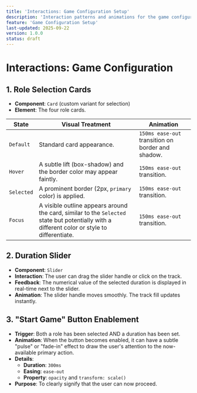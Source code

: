 ```yaml
---
title: 'Interactions: Game Configuration Setup'
description: 'Interaction patterns and animations for the game configuration screen.'
feature: 'Game Configuration Setup'
last-updated: 2025-09-22
version: 1.0.0
status: draft
---
```


# Interactions: Game Configuration

## 1. Role Selection Cards

- **Component**: `Card` (custom variant for selection)
- **Element**: The four role cards.

| State | Visual Treatment | Animation |
|---|---|---|
| `Default` | Standard card appearance. | `150ms ease-out` transition on border and shadow. |
| `Hover` | A subtle lift (box-shadow) and the border color may appear faintly. | `150ms ease-out` transition. |
| `Selected` | A prominent border (2px, `primary` color) is applied. | `150ms ease-out` transition. |
| `Focus` | A visible outline appears around the card, similar to the `Selected` state but potentially with a different color or style to differentiate. | `150ms ease-out` transition. |

## 2. Duration Slider

- **Component**: `Slider`
- **Interaction**: The user can drag the slider handle or click on the track.
- **Feedback**: The numerical value of the selected duration is displayed in real-time next to the slider.
- **Animation**: The slider handle moves smoothly. The track fill updates instantly.

## 3. "Start Game" Button Enablement

- **Trigger**: Both a role has been selected AND a duration has been set.
- **Animation**: When the button becomes enabled, it can have a subtle "pulse" or "fade-in" effect to draw the user's attention to the now-available primary action.
- **Details**:
    - **Duration**: `300ms`
    - **Easing**: `ease-out`
    - **Property**: `opacity` and `transform: scale()`
- **Purpose**: To clearly signify that the user can now proceed.
